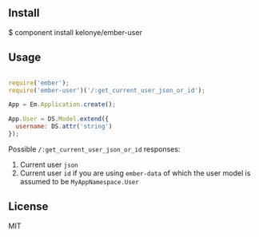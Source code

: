 
Install
---

$  component install kelonye/ember-user

Usage
---

```javascript

require('ember');
require('ember-user')('/:get_current_user_json_or_id');

App = Em.Application.create();

App.User = DS.Model.extend({
  username: DS.attr('string')
});

```

Possible `/:get_current_user_json_or_id` responses:

1. Current user `json`
2. Current user `id` if you are using `ember-data` of which the user model is assumed to be `MyAppNamespace.User`

License
---

MIT